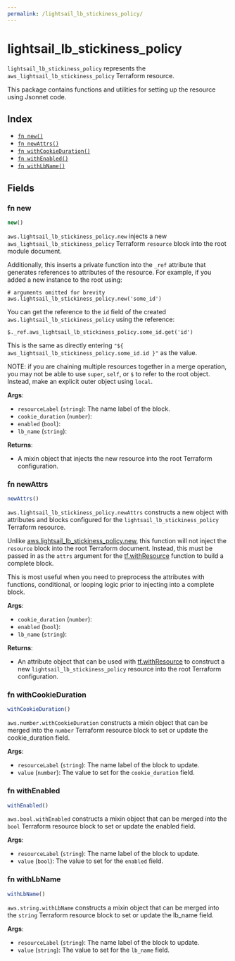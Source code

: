```yaml
---
permalink: /lightsail_lb_stickiness_policy/
---
```


# lightsail_lb_stickiness_policy

`lightsail_lb_stickiness_policy` represents the `aws_lightsail_lb_stickiness_policy` Terraform resource.



This package contains functions and utilities for setting up the resource using Jsonnet code.


## Index

* [`fn new()`](#fn-new)
* [`fn newAttrs()`](#fn-newattrs)
* [`fn withCookieDuration()`](#fn-withcookieduration)
* [`fn withEnabled()`](#fn-withenabled)
* [`fn withLbName()`](#fn-withlbname)

## Fields

### fn new

```ts
new()
```


`aws.lightsail_lb_stickiness_policy.new` injects a new `aws_lightsail_lb_stickiness_policy` Terraform `resource`
block into the root module document.

Additionally, this inserts a private function into the `_ref` attribute that generates references to attributes of the
resource. For example, if you added a new instance to the root using:

    # arguments omitted for brevity
    aws.lightsail_lb_stickiness_policy.new('some_id')

You can get the reference to the `id` field of the created `aws.lightsail_lb_stickiness_policy` using the reference:

    $._ref.aws_lightsail_lb_stickiness_policy.some_id.get('id')

This is the same as directly entering `"${ aws_lightsail_lb_stickiness_policy.some_id.id }"` as the value.

NOTE: if you are chaining multiple resources together in a merge operation, you may not be able to use `super`, `self`,
or `$` to refer to the root object. Instead, make an explicit outer object using `local`.

**Args**:
  - `resourceLabel` (`string`): The name label of the block.
  - `cookie_duration` (`number`): 
  - `enabled` (`bool`): 
  - `lb_name` (`string`): 

**Returns**:
- A mixin object that injects the new resource into the root Terraform configuration.


### fn newAttrs

```ts
newAttrs()
```


`aws.lightsail_lb_stickiness_policy.newAttrs` constructs a new object with attributes and blocks configured for the `lightsail_lb_stickiness_policy`
Terraform resource.

Unlike [aws.lightsail_lb_stickiness_policy.new](#fn-new), this function will not inject the `resource`
block into the root Terraform document. Instead, this must be passed in as the `attrs` argument for the
[tf.withResource](https://github.com/tf-libsonnet/core/tree/main/docs#fn-withresource) function to build a complete block.

This is most useful when you need to preprocess the attributes with functions, conditional, or looping logic prior to
injecting into a complete block.

**Args**:
  - `cookie_duration` (`number`): 
  - `enabled` (`bool`): 
  - `lb_name` (`string`): 

**Returns**:
  - An attribute object that can be used with [tf.withResource](https://github.com/tf-libsonnet/core/tree/main/docs#fn-withresource) to construct a new `lightsail_lb_stickiness_policy` resource into the root Terraform configuration.


### fn withCookieDuration

```ts
withCookieDuration()
```

`aws.number.withCookieDuration` constructs a mixin object that can be merged into the `number`
Terraform resource block to set or update the cookie_duration field.



**Args**:
  - `resourceLabel` (`string`): The name label of the block to update.
  - `value` (`number`): The value to set for the `cookie_duration` field.


### fn withEnabled

```ts
withEnabled()
```

`aws.bool.withEnabled` constructs a mixin object that can be merged into the `bool`
Terraform resource block to set or update the enabled field.



**Args**:
  - `resourceLabel` (`string`): The name label of the block to update.
  - `value` (`bool`): The value to set for the `enabled` field.


### fn withLbName

```ts
withLbName()
```

`aws.string.withLbName` constructs a mixin object that can be merged into the `string`
Terraform resource block to set or update the lb_name field.



**Args**:
  - `resourceLabel` (`string`): The name label of the block to update.
  - `value` (`string`): The value to set for the `lb_name` field.
